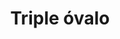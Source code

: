 ---
title: Triple óvalo
date: 
draft: false

# descripcion
description : Aro de plata colgante triple óvalo

materials: Plata 925

color: Plateado

dimensions: 4,3cm

code: 01-01-0018

type: "Aros"

categories: []

# Images
# first image will be shown in the product page
images:
  # - image: "images/path_to_image"
  # La ubicacion de las imagenes es imagenes/Aros/Colgantes/01-01-0018-triple-ovalo
  - image: "./images/aros/colgantes/01-01-0018-triple-ovalo_a.jpeg"
  - image: "./images/aros/colgantes/01-01-0018-triple-ovalo_b.jpeg"
---